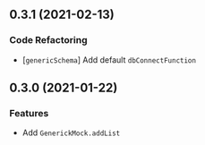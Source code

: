 ## 0.3.1 (2021-02-13)


### Code Refactoring

* [`genericSchema`] Add default `dbConnectFunction`

## 0.3.0 (2021-01-22)


### Features

* Add `GenerickMock.addList`
